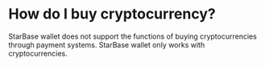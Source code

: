 # How do I buy cryptocurrency?

StarBase wallet does not support the functions of buying cryptocurrencies through payment systems. StarBase wallet only works with cryptocurrencies.
